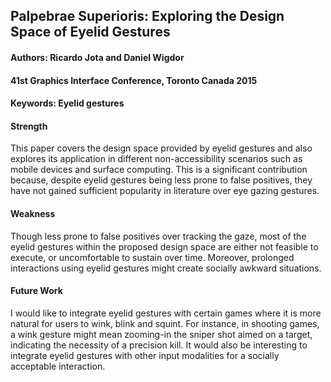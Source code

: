 ## Palpebrae Superioris: Exploring the Design Space of Eyelid Gestures

#### Authors: Ricardo Jota and Daniel Wigdor
#### 41st Graphics Interface Conference, Toronto Canada 2015
#### Keywords: Eyelid gestures

#### Strength
This paper covers the design space provided by eyelid gestures and also explores its application in different non-accessibility scenarios such as mobile devices and surface computing. This is a significant contribution because, despite eyelid gestures being less prone to false positives, they have not gained sufficient popularity in literature over eye gazing gestures.

#### Weakness
Though less prone to false positives over tracking the gaze,  most of the eyelid gestures within the proposed design space are either not feasible to execute, or uncomfortable to sustain over time. Moreover, prolonged interactions using eyelid gestures might create socially awkward situations.

#### Future Work
I would like to integrate eyelid gestures with certain games where it is more natural for users to wink, blink and squint. For instance, in shooting games, a wink gesture might mean zooming-in the sniper shot aimed on a target, indicating the necessity of a precision kill. It would also be interesting to integrate eyelid gestures with other input modalities for a socially acceptable interaction.
